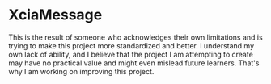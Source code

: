 # XciaMessage
This is the result of someone who acknowledges their own limitations and is trying to make this project more standardized and better. I understand my own lack of ability, and I believe that the project I am attempting to create may have no practical value and might even mislead future learners. That's why I am working on improving this project.
